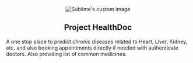 <div align="center">
  <img src="https://image.freepik.com/free-vector/medical-video-call-consultation-illustration_88138-415.jpg" alt="Sublime's custom image"/>
  <h2>Project HealthDoc</h2>
</div>

A one stop place to predict chronic diseases related to Heart, Liver, Kidney, etc. and also booking appointments directly if needed with authenticate doctors. Also providing list of common medicines.
